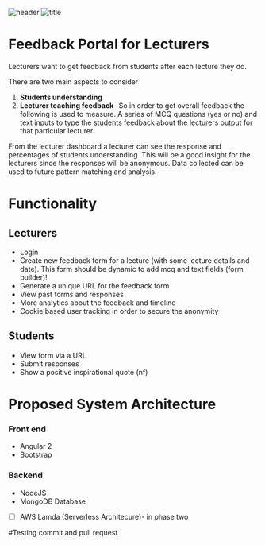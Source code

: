 ![header](https://github.com/Mozilla-Campus-Club-IIT/Lecturer-Feedback-Portal/blob/master/file/hacktoberfesth1.jpg)
![title](https://github.com/Mozilla-Campus-Club-IIT/Lecturer-Feedback-Portal/blob/master/file/Collection4.jpg)

# Feedback Portal for Lecturers
Lecturers want to get feedback from students after each lecture they do. 

There are two main aspects to consider
1. **Students understanding**
2. **Lecturer teaching feedback**- So in order to get overall feedback the following is used to measure.
A series of MCQ questions (yes or no) and text inputs to type the students feedback about the lecturers output for that particular lecturer.

From the lecturer dashboard a lecturer can see the response and percentages of students understanding. This will be a good insight for the lecturers since the responses will be anonymous. Data collected can be used to future pattern matching and analysis.

# Functionality

## Lecturers 
* Login
* Create new feedback form for a lecture (with some lecture details and date). This form should be dynamic to add mcq and text fields (form builder)!
* Generate a unique URL for the feedback form
* View past forms and responses 
* More analytics about the feedback and timeline
* Cookie based user tracking in order to secure the anonymity 

## Students
* View form via a URL
* Submit responses 
* Show a positive inspirational quote (nf)

# Proposed System Architecture 
### Front end
- Angular 2
- Bootstrap

### Backend 
- NodeJS 
- MongoDB Database
- [ ] AWS Lamda (Serverless Architecure)- in phase two

#Testing commit and pull request
